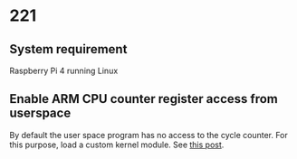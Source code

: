 # 221

## System requirement
Raspberry Pi 4 running Linux

## Enable ARM CPU counter register access from userspace
By default the user space program has no access to the cycle counter. For this purpose, load a custom kernel module. See [this post](https://matthewarcus.wordpress.com/2018/01/27/using-the-cycle-counter-registers-on-the-raspberry-pi-3/).
